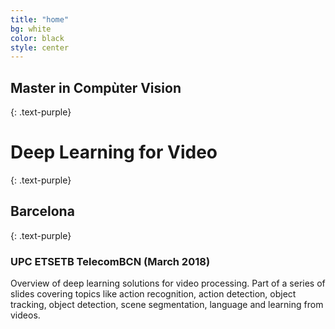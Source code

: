 ```yaml
---
title: "home"
bg: white
color: black
style: center
---
```


## Master in Compùter Vision 
{: .text-purple}
# **Deep Learning for Video**
{: .text-purple}
## Barcelona
{: .text-purple}

### UPC ETSETB TelecomBCN (March 2018)

Overview of deep learning solutions for video processing. Part of a series of slides covering topics like action recognition, action detection, object tracking, object detection, scene segmentation, language and learning from videos. 
